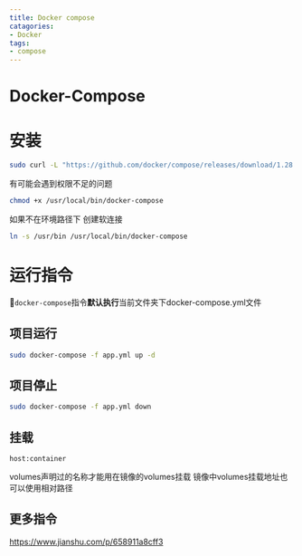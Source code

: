 ```yaml
---
title: Docker compose
catagories:
- Docker
tags:
- compose
---
```


# Docker-Compose

# 安装

```sh
sudo curl -L "https://github.com/docker/compose/releases/download/1.28.4/docker-compose-$(uname -s)-$(uname -m)" -o /usr/local/bin/docker-compose
```

有可能会遇到权限不足的问题

```sh
chmod +x /usr/local/bin/docker-compose
```

如果不在环境路径下 创建软连接

```sh
ln -s /usr/bin /usr/local/bin/docker-compose
```

# 运行指令

`docker-compose`指令**默认执行**当前文件夹下docker-compose.yml文件

## 项目运行 

```sh
sudo docker-compose -f app.yml up -d
```

## 项目停止 

```sh
sudo docker-compose -f app.yml down
```

## 挂载

`host:container`

volumes声明过的名称才能用在镜像的volumes挂载 
镜像中volumes挂载地址也可以使用相对路径

## 更多指令

https://www.jianshu.com/p/658911a8cff3
